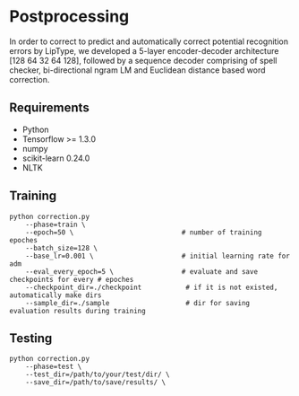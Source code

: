# Postprocessing
In order to correct to predict and automatically correct potential recognition errors by LipType, we developed a 5-layer encoder-decoder architecture [128 64 32 64 128], followed by a sequence decoder comprising of spell checker, bi-directional ngram LM and Euclidean distance based word correction.


## Requirements ##
* Python
* Tensorflow >= 1.3.0
* numpy
* scikit-learn 0.24.0
* NLTK

## Training ##
```
python correction.py
    --phase=train \
    --epoch=50 \                           # number of training epoches
    --batch_size=128 \
    --base_lr=0.001 \                      # initial learning rate for adm
    --eval_every_epoch=5 \                 # evaluate and save checkpoints for every # epoches
    --checkpoint_dir=./checkpoint           # if it is not existed, automatically make dirs
    --sample_dir=./sample                   # dir for saving evaluation results during training
```
## Testing ##
```
python correction.py 
    --phase=test \
    --test_dir=/path/to/your/test/dir/ \
    --save_dir=/path/to/save/results/ \
```
